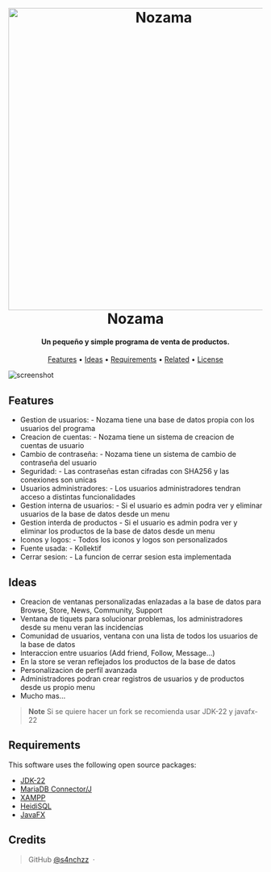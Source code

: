
<h1 align="center">
  <br>
  <a href="http://www.amitmerchant.com/electron-markdownify"><img src="https://i.imgur.com/CuOmC13.png" alt="Nozama" width="600"></a>
  <br>
  Nozama
  <br>
</h1>

<h4 align="center">Un pequeño y simple programa de venta de productos.</h4>

<p align="center">
  <a href="#features">Features</a> •
  <a href="#ideas">Ideas</a> •
  <a href="#requirements">Requirements</a> •
  <a href="#related">Related</a> •
  <a href="#license">License</a>
</p>

![screenshot](https://i.imgur.com/pbdzGOC.png)

## Features
* Gestion de usuarios:
          - Nozama tiene una base de datos propia con los usuarios del programa
* Creacion de cuentas:
          - Nozama tiene un sistema de creacion de cuentas de usuario
* Cambio de contraseña:
          - Nozama tiene un sistema de cambio de contraseña del usuario
* Seguridad:
          - Las contraseñas estan cifradas con SHA256 y las conexiones son unicas
* Usuarios administradores:
          - Los usuarios administradores tendran acceso a distintas funcionalidades
* Gestion interna de usuarios:
          - Si el usuario es admin podra ver y eliminar usuarios de la base de datos desde un menu
* Gestion interda de productos
          - Si el usuario es admin podra ver y eliminar los productos de la base de datos desde un menu
* Iconos y logos:
          - Todos los iconos y logos son personalizados
* Fuente usada:
          - Kollektif
* Cerrar sesion:
          - La funcion de cerrar sesion esta implementada

## Ideas

* Creacion de ventanas personalizadas enlazadas a la base de datos para Browse, Store, News, Community, Support
* Ventana de tiquets para solucionar problemas, los administradores desde su menu veran las incidencias
* Comunidad de usuarios, ventana con una lista de todos los usuarios de la base de datos
* Interaccion entre usuarios (Add friend, Follow, Message...)
* En la store se veran reflejados los productos de la base de datos
* Personalizacion de perfil avanzada
* Administradores podran crear registros de usuarios y de productos desde us propio menu
* Mucho mas...

> **Note**
> Si se quiere hacer un fork se recomienda usar JDK-22 y javafx-22

## Requirements

This software uses the following open source packages:

- [JDK-22](https://www.oracle.com/es/java/technologies/downloads/)
- [MariaDB Connector/J](https://mariadb.com/kb/en/about-mariadb-connector-j/)
- [XAMPP](https://www.apachefriends.org/es/download.html)
- [HeidiSQL](https://www.heidisql.com/)
- [JavaFX](https://openjfx.io/)

## Credits
> GitHub [@s4nchzz](https://github.com/S4nchzz) &nbsp;&middot;&nbsp;

